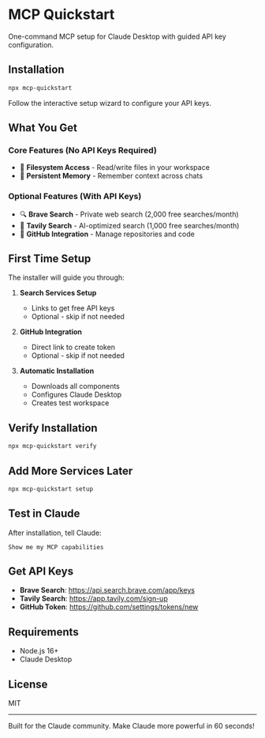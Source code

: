 # MCP Quickstart

One-command MCP setup for Claude Desktop with guided API key configuration.

## Installation

```bash
npx mcp-quickstart
```

Follow the interactive setup wizard to configure your API keys.

## What You Get

### Core Features (No API Keys Required)
- 📁 **Filesystem Access** - Read/write files in your workspace
- 🧠 **Persistent Memory** - Remember context across chats

### Optional Features (With API Keys)
- 🔍 **Brave Search** - Private web search (2,000 free searches/month)
- 🔎 **Tavily Search** - AI-optimized search (1,000 free searches/month)
- 🐙 **GitHub Integration** - Manage repositories and code

## First Time Setup

The installer will guide you through:

1. **Search Services Setup**
   - Links to get free API keys
   - Optional - skip if not needed

2. **GitHub Integration**
   - Direct link to create token
   - Optional - skip if not needed

3. **Automatic Installation**
   - Downloads all components
   - Configures Claude Desktop
   - Creates test workspace

## Verify Installation

```bash
npx mcp-quickstart verify
```

## Add More Services Later

```bash
npx mcp-quickstart setup
```

## Test in Claude

After installation, tell Claude:
```
Show me my MCP capabilities
```

## Get API Keys

- **Brave Search**: https://api.search.brave.com/app/keys
- **Tavily Search**: https://app.tavily.com/sign-up
- **GitHub Token**: https://github.com/settings/tokens/new

## Requirements

- Node.js 16+
- Claude Desktop

## License

MIT

---

Built for the Claude community. Make Claude more powerful in 60 seconds!
